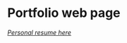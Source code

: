 # Portfolio web page 
*<a href="https://github.com/user-attachments/assets/2c6a5532-4cce-4ec6-a526-a10a2e4ce97e">
  Personal resume here
</a>*
